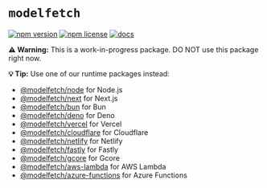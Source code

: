 # `modelfetch`

[![npm version](https://img.shields.io/npm/v/modelfetch.svg)](https://www.npmjs.com/package/modelfetch)
[![npm license](https://img.shields.io/npm/l/modelfetch.svg)](https://www.npmjs.com/package/modelfetch)
[![docs](https://img.shields.io/badge/docs-modelfetch.com-blue)](https://www.modelfetch.com/docs)

**⚠️ Warning:** This is a work-in-progress package. DO NOT use this package right now.

**💡 Tip:** Use one of our runtime packages instead:

- [@modelfetch/node](https://www.npmjs.com/package/@modelfetch/node) for Node.js
- [@modelfetch/next](https://www.npmjs.com/package/@modelfetch/next) for Next.js
- [@modelfetch/bun](https://www.npmjs.com/package/@modelfetch/bun) for Bun
- [@modelfetch/deno](https://www.npmjs.com/package/@modelfetch/deno) for Deno
- [@modelfetch/vercel](https://www.npmjs.com/package/@modelfetch/vercel) for Vercel
- [@modelfetch/cloudflare](https://www.npmjs.com/package/@modelfetch/cloudflare) for Cloudflare
- [@modelfetch/netlify](https://www.npmjs.com/package/@modelfetch/netlify) for Netlify
- [@modelfetch/fastly](https://www.npmjs.com/package/@modelfetch/fastly) for Fastly
- [@modelfetch/gcore](https://www.npmjs.com/package/@modelfetch/gcore) for Gcore
- [@modelfetch/aws-lambda](https://www.npmjs.com/package/@modelfetch/aws-lambda) for AWS Lambda
- [@modelfetch/azure-functions](https://www.npmjs.com/package/@modelfetch/azure-functions) for Azure Functions
